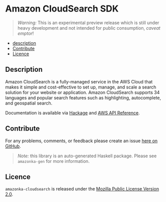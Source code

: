 # Amazon CloudSearch SDK

> _Warning:_ This is an experimental preview release which is still under heavy development and not intended for public consumption, _caveat emptor_!

* [description](#description)
* [Contribute](#contribute)
* [Licence](#licence)

## Description

Amazon CloudSearch is a fully-managed service in the AWS Cloud that makes it
simple and cost-effective to set up, manage, and scale a search solution for
your website or application. Amazon CloudSearch supports 34 languages and
popular search features such as highlighting, autocomplete, and geospatial
search.

Documentation is available via [Hackage](http://hackage.haskell.org/package/amazonka-cloudsearch)
and [AWS API Reference](http://docs.aws.amazon.com/cloudsearch/latest/developerguide/what-is-cloudsearch.html).


## Contribute

For any problems, comments, or feedback please create an issue [here on GitHub](https://github.com/brendanhay/amazonka/issues).

> _Note:_ this library is an auto-generated Haskell package. Please see `amazonka-gen` for more information.


## Licence

`amazonka-cloudsearch` is released under the [Mozilla Public License Version 2.0](http://www.mozilla.org/MPL/).

